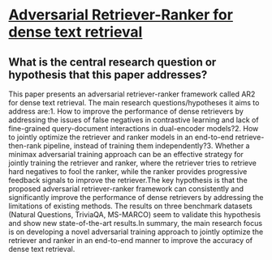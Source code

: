 # [Adversarial Retriever-Ranker for dense text retrieval](https://arxiv.org/abs/2110.03611v5)

## What is the central research question or hypothesis that this paper addresses?

This paper presents an adversarial retriever-ranker framework called AR2 for dense text retrieval. The main research questions/hypotheses it aims to address are:1. How to improve the performance of dense retrievers by addressing the issues of false negatives in contrastive learning and lack of fine-grained query-document interactions in dual-encoder models?2. How to jointly optimize the retriever and ranker models in an end-to-end retrieve-then-rank pipeline, instead of training them independently?3. Whether a minimax adversarial training approach can be an effective strategy for jointly training the retriever and ranker, where the retriever tries to retrieve hard negatives to fool the ranker, while the ranker provides progressive feedback signals to improve the retriever.The key hypothesis is that the proposed adversarial retriever-ranker framework can consistently and significantly improve the performance of dense retrievers by addressing the limitations of existing methods. The results on three benchmark datasets (Natural Questions, TriviaQA, MS-MARCO) seem to validate this hypothesis and show new state-of-the-art results.In summary, the main research focus is on developing a novel adversarial training approach to jointly optimize the retriever and ranker in an end-to-end manner to improve the accuracy of dense text retrieval.
